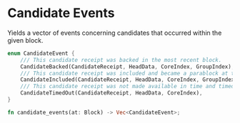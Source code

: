 # Candidate Events

Yields a vector of events concerning candidates that occurred within the given block.

```rust
enum CandidateEvent {
	/// This candidate receipt was backed in the most recent block.
	CandidateBacked(CandidateReceipt, HeadData, CoreIndex, GroupIndex),
	/// This candidate receipt was included and became a parablock at the most recent block.
	CandidateIncluded(CandidateReceipt, HeadData, CoreIndex, GroupIndex),
	/// This candidate receipt was not made available in time and timed out.
	CandidateTimedOut(CandidateReceipt, HeadData, CoreIndex),
}

fn candidate_events(at: Block) -> Vec<CandidateEvent>;
```
